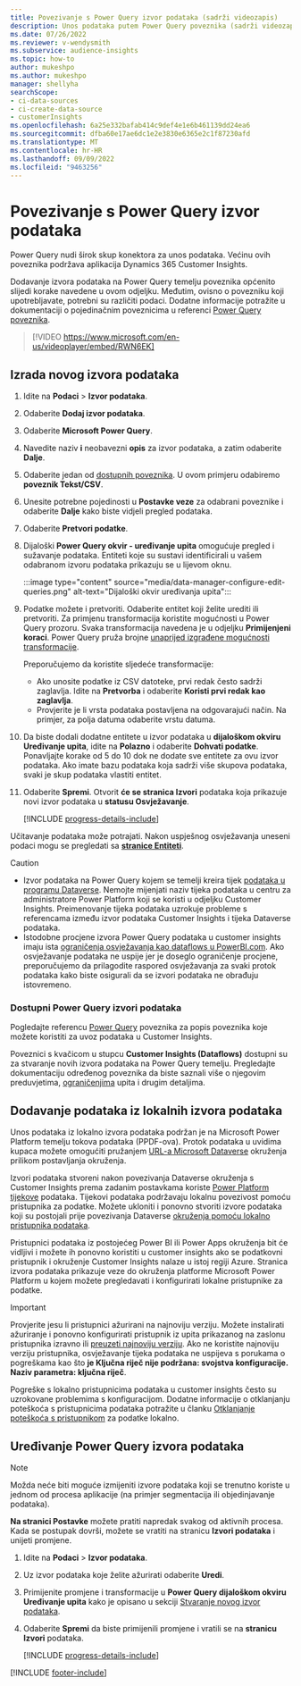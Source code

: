 ```yaml
---
title: Povezivanje s Power Query izvor podataka (sadrži videozapis)
description: Unos podataka putem Power Query poveznika (sadrži videozapis).
ms.date: 07/26/2022
ms.reviewer: v-wendysmith
ms.subservice: audience-insights
ms.topic: how-to
author: mukeshpo
ms.author: mukeshpo
manager: shellyha
searchScope:
- ci-data-sources
- ci-create-data-source
- customerInsights
ms.openlocfilehash: 6a25e332bafab414c9def4e1e6b461139dd24ea6
ms.sourcegitcommit: dfba60e17ae6dc1e2e3830e6365e2c1f87230afd
ms.translationtype: MT
ms.contentlocale: hr-HR
ms.lasthandoff: 09/09/2022
ms.locfileid: "9463256"
---
```

# <a name="connect-to-a-power-query-data-source"></a>Povezivanje s Power Query izvor podataka

Power Query nudi širok skup konektora za unos podataka. Većinu ovih poveznika podržava aplikacija Dynamics 365 Customer Insights.

Dodavanje izvora podataka na Power Query temelju poveznika općenito slijedi korake navedene u ovom odjeljku. Međutim, ovisno o povezniku koji upotrebljavate, potrebni su različiti podaci. Dodatne informacije potražite u dokumentaciji o pojedinačnim poveznicima u referenci [Power Query poveznika](/power-query/connectors/).

> [!VIDEO https://www.microsoft.com/en-us/videoplayer/embed/RWN6EK]

## <a name="create-a-new-data-source"></a>Izrada novog izvora podataka

1. Idite na **Podaci** > **Izvor podataka**.

1. Odaberite **Dodaj izvor podataka**.

1. Odaberite **Microsoft Power Query**.

1. Navedite naziv **i** neobavezni **opis** za izvor podataka, a zatim odaberite **Dalje**.

1. Odaberite jedan od [dostupnih poveznika](#available-power-query-data-sources). U ovom primjeru odabiremo **poveznik Tekst/CSV**.

1. Unesite potrebne pojedinosti u **Postavke veze** za odabrani poveznike i odaberite **Dalje** kako biste vidjeli pregled podataka.

1. Odaberite **Pretvori podatke**.

1. Dijaloški **Power Query okvir - uređivanje upita** omogućuje pregled i sužavanje podataka. Entiteti koje su sustavi identificirali u vašem odabranom izvoru podataka prikazuju se u lijevom oknu.

   :::image type="content" source="media/data-manager-configure-edit-queries.png" alt-text="Dijaloški okvir uređivanja upita":::

1. Podatke možete i pretvoriti. Odaberite entitet koji želite urediti ili pretvoriti. Za primjenu transformacija koristite mogućnosti u Power Query prozoru. Svaka transformacija navedena je u odjeljku **Primijenjeni koraci**. Power Query pruža brojne [unaprijed izgrađene mogućnosti transformacije](/power-query/power-query-what-is-power-query#transformations).

   Preporučujemo da koristite sljedeće transformacije:

   - Ako unosite podatke iz CSV datoteke, prvi redak često sadrži zaglavlja. Idite na **Pretvorba** i odaberite **Koristi prvi redak kao zaglavlja**.
   - Provjerite je li vrsta podataka postavljena na odgovarajući način. Na primjer, za polja datuma odaberite vrstu datuma.

1. Da biste dodali dodatne entitete u izvor podataka u **dijaloškom okviru Uređivanje upita**, idite na **Polazno** i odaberite **Dohvati podatke**. Ponavljajte korake od 5 do 10 dok ne dodate sve entitete za ovu izvor podataka. Ako imate bazu podataka koja sadrži više skupova podataka, svaki je skup podataka vlastiti entitet.

1. Odaberite **Spremi**. Otvorit **će se stranica Izvori** podataka koja prikazuje novi izvor podataka u **statusu Osvježavanje**.

   [!INCLUDE [progress-details-include](includes/progress-details-pane.md)]

Učitavanje podataka može potrajati. Nakon uspješnog osvježavanja uneseni podaci mogu se pregledati sa [**stranice Entiteti**](entities.md).

> [!CAUTION]
>
> - Izvor podataka na Power Query kojem se temelji kreira tijek [podataka u programu Dataverse](/power-query/dataflows/overview-dataflows-across-power-platform-dynamics-365). Nemojte mijenjati naziv tijeka podataka u centru za administratore Power Platform koji se koristi u odjeljku Customer Insights. Preimenovanje tijeka podataka uzrokuje probleme s referencama između izvor podataka Customer Insights i tijeka Dataverse podataka.
> - Istodobne procjene izvora Power Query podataka u customer insights imaju ista [ograničenja osvježavanja kao dataflows u PowerBI.com](/power-query/power-query-online-limits#refresh-limits). Ako osvježavanje podataka ne uspije jer je doseglo ograničenje procjene, preporučujemo da prilagodite raspored osvježavanja za svaki protok podataka kako biste osigurali da se izvori podataka ne obrađuju istovremeno.

### <a name="available-power-query-data-sources"></a>Dostupni Power Query izvori podataka

Pogledajte referencu [Power Query](/power-query/connectors/) poveznika za popis poveznika koje možete koristiti za uvoz podataka u Customer Insights.

Poveznici s kvačicom u stupcu **Customer Insights (Dataflows)** dostupni su za stvaranje novih izvora podataka na Power Query temelju. Pregledajte dokumentaciju određenog poveznika da biste saznali više o njegovim preduvjetima, [ograničenjima](/power-query/power-query-online-limits) upita i drugim detaljima.

## <a name="add-data-from-on-premises-data-sources"></a>Dodavanje podataka iz lokalnih izvora podataka

Unos podataka iz lokalno izvora podataka podržan je na Microsoft Power Platform temelju tokova podataka (PPDF-ova). Protok podataka u uvidima kupaca možete omogućiti pružanjem [URL-a Microsoft Dataverse](create-environment.md) okruženja prilikom postavljanja okruženja.

Izvori podataka stvoreni nakon povezivanja Dataverse okruženja s Customer Insights prema zadanim postavkama koriste [Power Platform tijekove](/power-query/dataflows/overview-dataflows-across-power-platform-dynamics-365) podataka. Tijekovi podataka podržavaju lokalnu povezivost pomoću pristupnika za podatke. Možete ukloniti i ponovno stvoriti izvore podataka koji su postojali prije povezivanja Dataverse [okruženja pomoću lokalno pristupnika podataka](/data-integration/gateway/service-gateway-app).

Pristupnici podataka iz postojećeg Power BI ili Power Apps okruženja bit će vidljivi i možete ih ponovno koristiti u customer insights ako se podatkovni pristupnik i okruženje Customer Insights nalaze u istoj regiji Azure. Stranica izvora podataka prikazuje veze do okruženja platforme Microsoft Power Platform u kojem možete pregledavati i konfigurirati lokalne pristupnike za podatke.

> [!IMPORTANT]
> Provjerite jesu li pristupnici ažurirani na najnoviju verziju. Možete instalirati ažuriranje i ponovno konfigurirati pristupnik iz upita prikazanog na zaslonu pristupnika izravno ili [preuzeti najnoviju verziju](https://powerapps.microsoft.com/downloads/). Ako ne koristite najnoviju verziju pristupnika, osvježavanje tijeka podataka ne uspijeva s porukama o pogreškama kao što **je Ključna riječ nije podržana: svojstva konfiguracije. Naziv parametra: ključna riječ**.
>
> Pogreške s lokalno pristupnicima podataka u customer insights često su uzrokovane problemima s konfiguracijom. Dodatne informacije o otklanjanju poteškoća s pristupnicima podataka potražite u članku [Otklanjanje poteškoća s pristupnikom](/data-integration/gateway/service-gateway-tshoot) za podatke lokalno.

## <a name="edit-power-query-data-sources"></a>Uređivanje Power Query izvora podataka

> [!NOTE]
> Možda neće biti moguće izmijeniti izvore podataka koji se trenutno koriste u jednom od procesa aplikacije (na primjer segmentacija ili objedinjavanje podataka).
>
> **Na stranici Postavke** možete pratiti napredak svakog od aktivnih procesa. Kada se postupak dovrši, možete se vratiti na stranicu **Izvori podataka** i unijeti promjene.

1. Idite na **Podaci** > **Izvor podataka**.

1. Uz izvor podataka koje želite ažurirati odaberite **Uredi**.

1. Primijenite promjene i transformacije u **Power Query dijaloškom okviru Uređivanje upita** kako je opisano u sekciji [Stvaranje novog izvor podataka](#create-a-new-data-source).

1. Odaberite **Spremi** da biste primijenili promjene i vratili se na **stranicu Izvori** podataka.

   [!INCLUDE [progress-details-include](includes/progress-details-pane.md)]

[!INCLUDE [footer-include](includes/footer-banner.md)]
